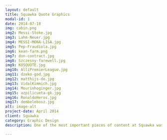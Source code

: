 ```yaml
---
layout: default
title: Squawka Quote Graphics
modal-id: 1
date: 2014-07-18
img: cabin.png
img2: Messi-Stoke.jpg
img3: Lahm-Neuer.jpg
img4: MESSI-MONA-LISA.jpg
img5: Pep-Fraudiola.jpg
img6: kean-farm.png
img7: don-contract.jpg
img8: Szczesny-farewell.jpg
img9: KOSQUOTE.jpg
img10: AlliPremierLeague.jpg
img11: dzeko-god.jpg
img12: matthijs-de.jpg
img13: VidalKimmich.jpg
img14: Mourinhoginger.jpg
img15: azpilicueta-gk.jpg
img16: RonaldoHeros.jpg
img17: dembelebosz.jpg
alt: image-alt
project-date: April 2014
client: Squawka
category: Graphic Design
description: One of the most important pieces of content at Squawka was the quotes as there are so many important quotes thrown about all the time. It was therefore very important to create regular visualisations of some of the best quotes.

---
```

